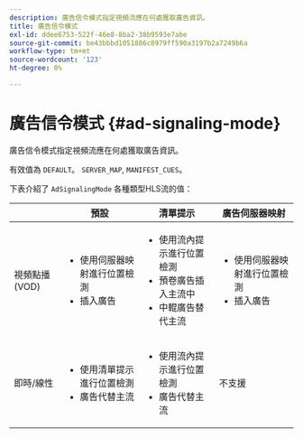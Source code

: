 ```yaml
---
description: 廣告信令模式指定視頻流應在何處獲取廣告資訊。
title: 廣告信令模式
exl-id: ddee6753-522f-46e8-8ba2-38b9593e7abe
source-git-commit: be43bbbd1051886c8979ff590a3197b2a7249b6a
workflow-type: tm+mt
source-wordcount: '123'
ht-degree: 0%

---
```


# 廣告信令模式 {#ad-signaling-mode}

廣告信令模式指定視頻流應在何處獲取廣告資訊。

有效值為 `DEFAULT`。 `SERVER_MAP`, `MANIFEST_CUES`。

下表介紹了 `AdSignalingMode` 各種類型HLS流的值：

<table frame="all" colsep="1" rowsep="1" id="table_AdSignalingMode"> 
 <thead> 
  <tr rowsep="1"> 
   <th colname="1" class="entry"> </th> 
   <th colname="2" class="entry"> <b>預設 </b></th> 
   <th colname="3" class="entry"><b> 清單提示</b> </th> 
   <th colname="4" class="entry"> <b>廣告伺服器映射 </b></th> 
  </tr> 
 </thead>
 <tbody> 
  <tr rowsep="1"> 
   <td colname="1"> 視頻點播(VOD) </td> 
   <td colname="2"> 
    <ul id="ul_E79DA79107364D0D8B46A1859CA75B5C"> 
     <li id="li_B259ED87743F463095071F58DC840E39"> 使用伺服器映射進行位置檢測 </li> 
     <li id="li_8957E4151466467BA6C954E5010E34EA"> 插入廣告 </li> 
    </ul> </td> 
   <td colname="3"> 
    <ul id="ul_D462C76717D94DE09915BDF6E9B3FB68"> 
     <li id="li_FB46108F4AD9457D99D2618ABEF7DBD1"> 使用流內提示進行位置檢測 </li> 
     <li id="li_C3F7FBB98F524CEF97D17318C292E9EA"> 預卷廣告插入主流中 </li> 
     <li id="li_A56E1545F84840DFA6D065DA60E98C31"> 中輥廣告替代主流 </li> 
    </ul> </td> 
   <td colname="4"> 
    <ul id="ul_F10192B1B6F745CBB0D4C1A6D52A57B4"> 
     <li id="li_2ADACF71FA5F4A08A00A3399F5593420"> 使用伺服器映射進行位置檢測 </li> 
     <li id="li_1201085B9C554A4BBD471E7EB2E363AC"> 插入廣告 </li> 
    </ul> </td> 
  </tr> 
  <tr rowsep="0"> 
   <td colname="1"> 即時/線性 </td> 
   <td colname="2"> 
    <ul id="ul_82AAC9EE056F49E999F809536A96C2F8"> 
     <li id="li_73BAD2BAA95F4592808B77F8DA436237"> 使用清單提示進行位置檢測 </li> 
     <li id="li_A97B6F61078D4149A984B2412021E103"> 廣告代替主流 </li> 
    </ul> </td> 
   <td colname="3"> 
    <ul id="ul_CAED2D4F46334D76AE025482881BF843"> 
     <li id="li_A8023845A037482DBFDEF7EF247FECFD"> 使用流內提示進行位置檢測 </li> 
     <li id="li_62A3CDAD249344EB89043B2AE0F4D7FF"> 廣告代替主流 </li> 
    </ul> </td> 
   <td colname="4"> 不支援 </td> 
  </tr> 
 </tbody> 
</table>
